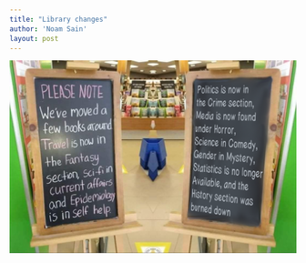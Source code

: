 ```yaml
---
title: "Library changes"
author: 'Noam Sain'
layout: post
---
```


![Library changes](/assets/2022/2022-02-library-changes.png "Library changes")
